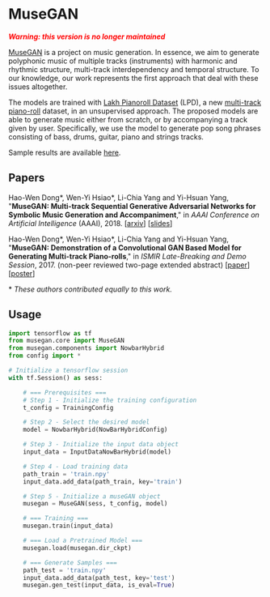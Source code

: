 # MuseGAN

<font color=red><strong><i>Warning: this version is no longer maintained</i></strong></font>

[MuseGAN](https://salu133445.github.io/musegan/) is a project on music
generation. In essence, we aim to generate polyphonic music of multiple tracks
(instruments) with harmonic and rhythmic structure, multi-track interdependency
and temporal structure. To our knowledge, our work represents the first approach
that deal with these issues altogether.

The models are trained with
[Lakh Pianoroll Dataset](https://salu133445.github.io/lakh-pianoroll-dataset/)
(LPD), a new [multi-track piano-roll](https://salu133445.github.io/musegan/data)
dataset, in an unsupervised approach. The proposed models are able to generate
music either from scratch, or by accompanying a track given by user.
Specifically, we use the model to generate pop song phrases consisting of bass,
drums, guitar, piano and strings tracks.

Sample results are available [here](https://salu133445.github.io/musegan/results).

## Papers

Hao-Wen Dong\*, Wen-Yi Hsiao\*, Li-Chia Yang and Yi-Hsuan Yang,
"**MuseGAN: Multi-track Sequential Generative Adversarial Networks for
Symbolic Music Generation and Accompaniment**,"
in *AAAI Conference on Artificial Intelligence* (AAAI), 2018.
[[arxiv](http://arxiv.org/abs/1709.06298)]
[[slides](https://salu133445.github.io/musegan/pdf/musegan-aaai2018-slides.pdf)]

Hao-Wen Dong\*, Wen-Yi Hsiao\*, Li-Chia Yang and Yi-Hsuan Yang,
"**MuseGAN: Demonstration of a Convolutional GAN Based Model for Generating
Multi-track Piano-rolls**,"
in *ISMIR Late-Breaking and Demo Session*, 2017.
(non-peer reviewed two-page extended abstract)
[[paper](https://salu133445.github.io/musegan/pdf/musegan-ismir2017-lbd-paper.pdf)]
[[poster](https://salu133445.github.io/musegan/pdf/musegan-ismir2017-lbd-poster.pdf)]

\* *These authors contributed equally to this work.*

## Usage

```python
import tensorflow as tf
from musegan.core import MuseGAN
from musegan.components import NowbarHybrid
from config import *

# Initialize a tensorflow session
with tf.Session() as sess:

    # === Prerequisites ===
    # Step 1 - Initialize the training configuration
    t_config = TrainingConfig

    # Step 2 - Select the desired model
    model = NowbarHybrid(NowBarHybridConfig)

    # Step 3 - Initialize the input data object
    input_data = InputDataNowBarHybrid(model)

    # Step 4 - Load training data
    path_train = 'train.npy'
    input_data.add_data(path_train, key='train')

    # Step 5 - Initialize a museGAN object
    musegan = MuseGAN(sess, t_config, model)

    # === Training ===
    musegan.train(input_data)

    # === Load a Pretrained Model ===
    musegan.load(musegan.dir_ckpt)

    # === Generate Samples ===
    path_test = 'train.npy'
    input_data.add_data(path_test, key='test')
    musegan.gen_test(input_data, is_eval=True)
```
